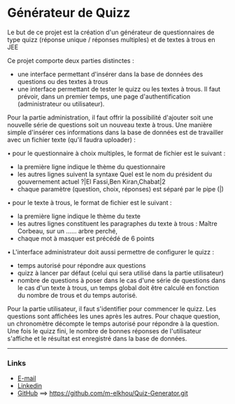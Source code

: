 # Générateur de Quizz
 Le but de ce projet est la création d'un générateur de questionnaires de type quizz (réponse unique / réponses multiples) et de textes à trous en JEE

Ce projet comporte deux parties
distinctes :
- une interface permettant d'insérer dans la base de données des questions ou des textes
à trous
- une interface permettant de tester le quizz ou les textes à trous.
Il faut prévoir, dans un premier temps, une page d'authentification (administrateur ou
utilisateur).

Pour la partie administration, il faut offrir la possibilité d'ajouter soit une nouvelle série de
questions soit un nouveau texte à trous. Une manière simple d'insérer ces informations dans la
base de données est de travailler avec un fichier texte (qu'il faudra uploader) :

• pour le questionnaire à choix multiples, le format de fichier est le suivant :
- la première ligne indique le thème du questionnaire
- les autres lignes suivent la syntaxe Quel est le nom du président du gouvernement
actuel ?|El Fassi,Ben Kiran,Chabat|2
- chaque paramètre (question, choix, réponses) est séparé par le pipe (|)

• pour le texte à trous, le format de fichier est le suivant :
- la première ligne indique le thème du texte
- les autres lignes constituent les paragraphes du texte à trous : Maître Corbeau, sur un
...... arbre perché,
- chaque mot à masquer est précédé de 6 points

• L'interface administrateur doit aussi permettre de configurer le quizz :
- temps autorisé pour répondre aux questions
- quizz à lancer par défaut (celui qui sera utilisé dans la partie utilisateur)
- nombre de questions à poser dans le cas d'une série de questions dans le cas d'un texte
à trous, un temps global doit être calculé en fonction du nombre de trous et du temps
autorisé.

Pour la partie utilisateur, il faut s'identifier pour commencer le quizz. Les questions sont
affichées les unes après les autres.
Pour chaque question, un chronomètre décompte le temps autorisé pour répondre à la
question. Une fois le quizz fini, le nombre de bonnes réponses de l'utilisateur s'affiche et le
résultat est enregistré dans la base de données.
***
### Links
- [E-mail](m.elkhou@hotmail.com)
- [Linkedin](https://www.linkedin.com/in/m-elkhou/)
- [GitHub](https://github.com/m-elkhou)
==> https://github.com/m-elkhou/Quiz-Generator.git

